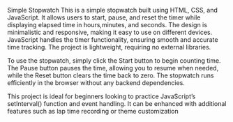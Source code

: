 Simple Stopwatch
This is a simple stopwatch built using HTML, CSS, and JavaScript. It allows users to start, pause, and reset the timer while displaying elapsed time in hours,minutes, and seconds. The design is minimalistic and responsive, making it easy to use on different devices. JavaScript handles the timer functionality, ensuring smooth and accurate time tracking. The project is lightweight, requiring no external libraries.

To use the stopwatch, simply click the Start button to begin counting time. The Pause button pauses the time, allowing you to resume when needed, while the Reset button clears the time back to zero. The stopwatch runs efficiently in the browser without any backend dependencies.

This project is ideal for beginners looking to practice JavaScript’s setInterval() function and event handling. It can be enhanced with additional features such as lap time recording or theme customization
